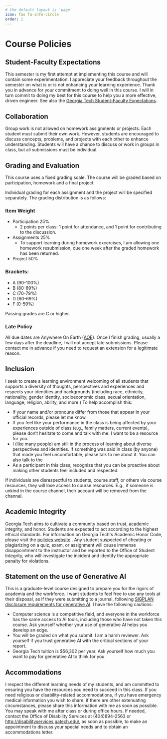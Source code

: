 ```yaml
---
# the default layout is 'page'
icon: fas fa-info-circle
order: 1
---
```


# Course Policies

## Student-Faculty Expectations

This semester is my first attempt at implementing this course and will contain some experimentation. I appreciate your feedback throughout the semester on what is or is not enhancing your learning experience. Thank you in advance for your commitment to doing well in this course. I will in turn commit to doing my best for this course to help you a more effective, driven engineer. See also the [Georgia Tech Student-Faculty Expectations](https://catalog.gatech.edu/rules/22/).

## Collaboration

Group work is not allowed on homework assignments or projects. Each student must submit their own work. However, students are encouraged to discuss concepts, problems, and projects with each other to enhance understanding. Students will have a chance to discuss or work in groups in class, but all submissions must be individual.

## Grading and Evaluation

This course uses a fixed grading scale. The course will be graded based on participation, homework and a final project. 

Individual grading for each assignment and the project will be specified separately. The grading distribution is as follows:

### Item Weight
- Participation 25%
    - 2 points per class: 1 point for attendance, and 1 point for contributing to the discussion.
- Assignments 25%
    - To support learning during homework excercises, I am allowing one homework resubmission, due one week after the graded homework has been returned.
- Project 50%

### Brackets:
- A (90-100%)
- B (80-89%)
- C (70-79%)
- D (60-69%)
- F (0-59%)

Passing grades are C or higher.

### Late Policy

All due dates are Anywhere On Earth ([AOE](https://en.wikipedia.org/wiki/Anywhere_on_Earth)). Once I finish grading, usually a few days after the deadline, I will not accept late submissions. Please contact me in advance if you need to request an extension for a legitimate reason.

## Inclusion

I seek to create a learning environment welcoming of all students that supports a diversity of thoughts, perspectives and experiences and respects your identities and backgrounds (including race, ethnicity, nationality, gender identity, socioeconomic class, sexual orientation, language, religion, ability, and more.) To help accomplish this:

- If your name and/or pronouns differ from those that appear in your official records, please let me know.
- If you feel like your performance in the class is being affected by your experiences outside of class (e.g., family matters, current events), please don’t hesitate to come and talk with me. I want to be a resource for you.
- I (like many people) am still in the process of learning about diverse perspectives and identities. If something was said in class (by anyone) that made you feel uncomfortable, please talk to me about it. You can also talk to the 
- As a participant in this class, recognize that you can be proactive about making other students feel included and respected.

If individuals are disrespectful to students, course staff, or others via course resources, they will lose access to course resources. E.g., if someone is unkind in the course channel, their account will be removed from the channel.

## Academic Integrity

Georgia Tech aims to cultivate a community based on trust, academic integrity, and honor. Students are expected to act according to the highest ethical standards. For information on Georgia Tech's Academic Honor Code, please visit the [policies website](http://www.catalog.gatech.edu/policies/honor-code/) .  Any student suspected of cheating or plagiarizing on a quiz, exam, or assignment will cause immense disappointment to the instructor and be reported to the Office of Student Integrity, who will investigate the incident and identify the appropriate penalty for violations.

## Statement on the use of Generative AI

This is a graduate-level course designed to prepare you for the rigors of academia and the workforce.  I want students to feel free to use any tools at their disposal, as if they were submitting to a journal, following [SIGPLAN disclosure requirements for generative AI](https://www.acm.org/publications/policies/new-acm-policy-on-authorship). I have the following cautions:
- Computer science is a competitive field, and everyone in the workforce has the same access to AI tools, including those who have not taken this course. Ask yourself whether your use of generative AI helps you develop an edge.
- You will be graded on what you submit. I am a harsh reviewer. Ask yourself if you trust generative AI with the critical sections of your report.
- Georgia Tech tuition is $56,302 per year. Ask yourself how much you want to pay for generative AI to think for you.

## Accommodations

I respect the different learning needs of my students, and am committed to ensuring you have the resources you need to succeed in this class. If you need religious or disability-related accommodations, if you have emergency medical information you wish to share, if there are other extenuating circumstances, please share this information with me as soon as possible. You may speak with me after class or during office hours. If needed, contact the Office of Disability Services at (404)894-2563 or http://disabilityservices.gatech.edu/, as soon as possible, to make an appointment to discuss your special needs and to obtain an accommodations letter.
